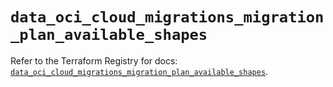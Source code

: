# `data_oci_cloud_migrations_migration_plan_available_shapes`

Refer to the Terraform Registry for docs: [`data_oci_cloud_migrations_migration_plan_available_shapes`](https://registry.terraform.io/providers/hashicorp/oci/7.19.0/docs/data-sources/cloud_migrations_migration_plan_available_shapes).

